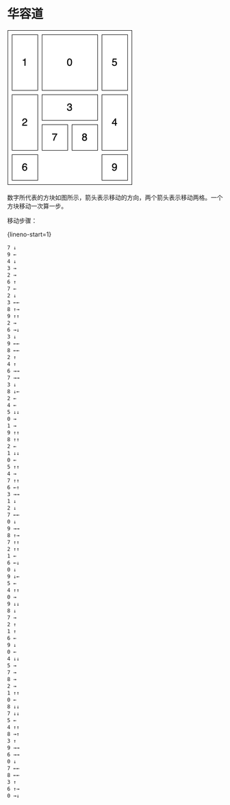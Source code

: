 # 华容道

![room_escape.png](/_generated_images/maths/puzzle/room_escape.png)

数字所代表的方块如图所示，箭头表示移动的方向，两个箭头表示移动两格。一个方块移动一次算一步。

移动步骤：

{lineno-start=1}

```text
7 ↓
9 ←
4 ↓
3 →
2 →
6 ↑
7 ←
2 ↓
3 ←←
8 ↑→
9 ↑↑
2 →
6 →↓
3 ↓
9 ←←
8 ←←
2 ↑
4 ↑
6 →→
7 →→
3 ↓
8 ↓←
2 ←
4 ←
5 ↓↓
0 →
1 →
9 ↑↑
8 ↑↑
2 ←
1 ↓↓
0 ←
5 ↑↑
4 →
7 ↑↑
6 ←↑
3 →→
1 ↓
2 ↓
7 ←←
0 ↓
9 →→
8 ↑→
7 ↑↑
2 ↑↑
1 ←
6 ←↓
0 ↓
9 ↓←
5 ←
4 ↑↑
0 →
9 ↓↓
8 ↓
7 →
2 ↑
1 ↑
6 ←
9 ↓
0 ←
4 ↓↓
5 →
7 →
8 →
2 →
1 ↑↑
0 ←
8 ↓↓
7 ↓↓
5 ←
4 ↑↑
8 →↑
3 ↑
9 →→
6 →→
0 ↓
7 ←←
8 ←←
3 ↑
6 ↑→
0 →↓
```
